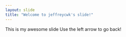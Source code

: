 ```yaml
---
layout: slide
title: "Welcome to jeffreycwk's slide!"
---
```

This is my awesome slide
Use the left arrow to go back!
